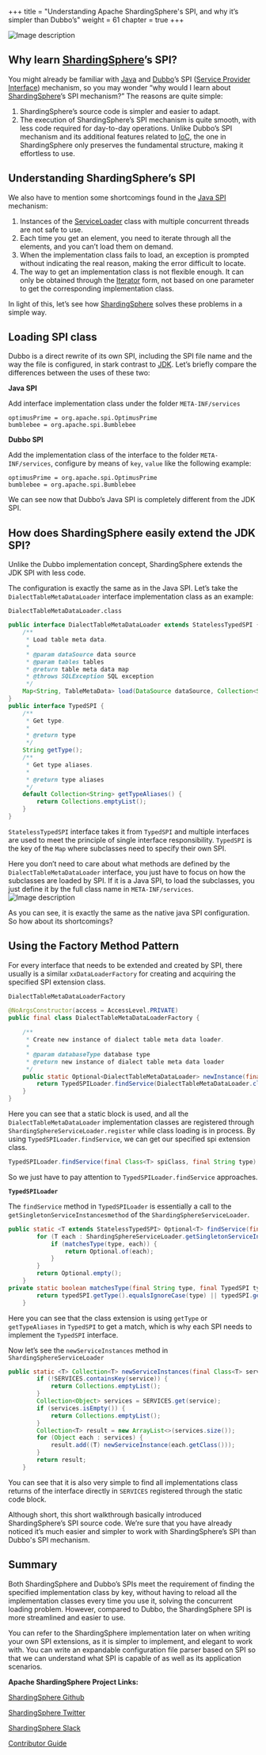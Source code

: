+++ 
title = "Understanding Apache ShardingSphere's SPI, and why it’s simpler than Dubbo’s"
weight = 61
chapter = true 
+++

![Image description](https://dev-to-uploads.s3.amazonaws.com/uploads/articles/phd62v4hi28k41td0gws.png)
 

## Why learn [ShardingSphere](https://shardingsphere.apache.org/)’s SPI?
You might already be familiar with [Java](https://www.java.com/en/) and [Dubbo](https://dubbo.apache.org/en/)’s SPI ([Service Provider Interface](https://en.wikipedia.org/wiki/Service_provider_interface)) mechanism, so you may wonder “why would I learn about [ShardingSphere](https://shardingsphere.apache.org/)’s SPI mechanism?” The reasons are quite simple:

1. ShardingSphere’s source code is simpler and easier to adapt.
2. The execution of ShardingSphere’s SPI mechanism is quite smooth, with less code required for day-to-day operations. Unlike Dubbo’s SPI mechanism and its additional features related to [IoC](https://medium.com/@amitkma/understanding-inversion-of-control-ioc-principle-163b1dc97454), the one in ShardingSphere only preserves the fundamental structure, making it effortless to use.

## Understanding ShardingSphere’s SPI
We also have to mention some shortcomings found in the [Java SPI](https://docs.oracle.com/javase/tutorial/sound/SPI-intro.html) mechanism:

1. Instances of the [ServiceLoader](https://docs.oracle.com/javase/8/docs/api/java/util/ServiceLoader.html) class with multiple concurrent threads are not safe to use.
2. Each time you get an element, you need to iterate through all the elements, and you can’t load them on demand.
3. When the implementation class fails to load, an exception is prompted without indicating the real reason, making the error difficult to locate.
4. The way to get an implementation class is not flexible enough. It can only be obtained through the [Iterator](https://docs.oracle.com/javase/8/docs/api/java/util/Iterator.html) form, not based on one parameter to get the corresponding implementation class.

In light of this, let’s see how [ShardingSphere](https://shardingsphere.apache.org/) solves these problems in a simple way.

## Loading SPI class
Dubbo is a direct rewrite of its own SPI, including the SPI file name and the way the file is configured, in stark contrast to [JDK](https://www.oracle.com/java/technologies/downloads/). Let’s briefly compare the differences between the uses of these two:

**Java SPI**

Add interface implementation class under the folder `META-INF/services`

```
optimusPrime = org.apache.spi.OptimusPrime
bumblebee = org.apache.spi.Bumblebee
```

**Dubbo SPI**

Add the implementation class of the interface to the folder `META-INF/services`, configure by means of `key`, `value` like the following example:

```
optimusPrime = org.apache.spi.OptimusPrime
bumblebee = org.apache.spi.Bumblebee
```

We can see now that Dubbo’s Java SPI is completely different from the JDK SPI.

## How does ShardingSphere easily extend the JDK SPI?

Unlike the Dubbo implementation concept, ShardingSphere extends the JDK SPI with less code.

The configuration is exactly the same as in the Java SPI.
Let’s take the `DialectTableMetaDataLoader` interface implementation class as an example:

`DialectTableMetaDataLoader.class`

```java
public interface DialectTableMetaDataLoader extends StatelessTypedSPI {
    /**
     * Load table meta data.
     *
     * @param dataSource data source
     * @param tables tables
     * @return table meta data map
     * @throws SQLException SQL exception
     */
    Map<String, TableMetaData> load(DataSource dataSource, Collection<String> tables) throws SQLException;
}
public interface TypedSPI {
    /**
     * Get type.
     * 
     * @return type
     */
    String getType();
    /**
     * Get type aliases.
     *
     * @return type aliases
     */
    default Collection<String> getTypeAliases() {
        return Collections.emptyList();
    }
}
```
`StatelessTypedSPI` interface takes it from `TypedSPI` and multiple interfaces are used to meet the principle of single interface responsibility. `TypedSPI` is the key of the `Map` where subclasses need to specify their own SPI.

Here you don’t need to care about what methods are defined by the `DialectTableMetaDataLoader` interface, you just have to focus on how the subclasses are loaded by SPI. If it is a Java SPI, to load the subclasses, you just define it by the full class name in `META-INF/services`.
![Image description](https://dev-to-uploads.s3.amazonaws.com/uploads/articles/9nzzkyhn91dpzvbkapxy.png)
 

As you can see, it is exactly the same as the native java SPI configuration. So how about its shortcomings?

## Using the Factory Method Pattern
For every interface that needs to be extended and created by SPI, there usually is a similar `xxDataLoaderFactory` for creating and acquiring the specified SPI extension class.

`DialectTableMetaDataLoaderFactory`

```java
@NoArgsConstructor(access = AccessLevel.PRIVATE)
public final class DialectTableMetaDataLoaderFactory {
    
    /**
     * Create new instance of dialect table meta data loader.
     * 
     * @param databaseType database type
     * @return new instance of dialect table meta data loader
     */
    public static Optional<DialectTableMetaDataLoader> newInstance(final DatabaseType databaseType) {
        return TypedSPILoader.findService(DialectTableMetaDataLoader.class, databaseType.getName());
    }
}
```

Here you can see that a static block is used, and all the `DialectTableMetaDataLoader` implementation classes are registered through `ShardingSphereServiceLoader.register` while class loading is in process. By using `TypedSPILoader.findService`, we can get our specified spi extension class.

```java
TypedSPILoader.findService(final Class<T> spiClass, final String type)
```

So we just have to pay attention to `TypedSPILoader.findService` approaches.

**`TypedSPILoader`**

The `findService` method in `TypedSPILoader` is essentially a call to the `getSingletonServiceInstancesmethod` of the `ShardingSphereServiceLoader`.

```java
public static <T extends StatelessTypedSPI> Optional<T> findService(final Class<T> spiClass, final String type) {
        for (T each : ShardingSphereServiceLoader.getSingletonServiceInstances(spiClass)) {
            if (matchesType(type, each)) {
                return Optional.of(each);
            }
        }
        return Optional.empty();
    }
private static boolean matchesType(final String type, final TypedSPI typedSPI) {
        return typedSPI.getType().equalsIgnoreCase(type) || typedSPI.getTypeAliases().contains(type);
    }
```
Here you can see that the class extension is using `getType` or `getTypeAliases` in `TypedSPI` to get a match, which is why each SPI needs to implement the `TypedSPI` interface.

Now let’s see the `newServiceInstances` method in `ShardingSphereServiceLoader`

```java
public static <T> Collection<T> newServiceInstances(final Class<T> service) {
        if (!SERVICES.containsKey(service)) {
            return Collections.emptyList();
        }
        Collection<Object> services = SERVICES.get(service);
        if (services.isEmpty()) {
            return Collections.emptyList();
        }
        Collection<T> result = new ArrayList<>(services.size());
        for (Object each : services) {
            result.add((T) newServiceInstance(each.getClass()));
        }
        return result;
    }
```

You can see that it is also very simple to find all implementations class returns of the interface directly in `SERVICES` registered through the static code block.

Although short, this short walkthrough basically introduced ShardingSphere’s SPI source code. We’re sure that you have already noticed it’s much easier and simpler to work with ShardingSphere’s SPI than Dubbo's SPI mechanism.

## Summary

Both ShardingSphere and Dubbo’s SPIs meet the requirement of finding the specified implementation class by key, without having to reload all the implementation classes every time you use it, solving the concurrent loading problem. However, compared to Dubbo, the ShardingSphere SPI is more streamlined and easier to use.

You can refer to the ShardingSphere implementation later on when writing your own SPI extensions, as it is simpler to implement, and elegant to work with. You can write an expandable configuration file parser based on SPI so that we can understand what SPI is capable of as well as its application scenarios.

**Apache ShardingSphere Project Links:**

[ShardingSphere Github](https://github.com/apache/shardingsphere/issues?page=1&q=is%3Aopen+is%3Aissue+label%3A%22project%3A+OpenForce+2022%22)

[ShardingSphere Twitter](https://twitter.com/ShardingSphere)

[ShardingSphere Slack](https://join.slack.com/t/apacheshardingsphere/shared_invite/zt-sbdde7ie-SjDqo9~I4rYcR18bq0SYTg)

[Contributor Guide](https://shardingsphere.apache.org/community/cn/involved/)
